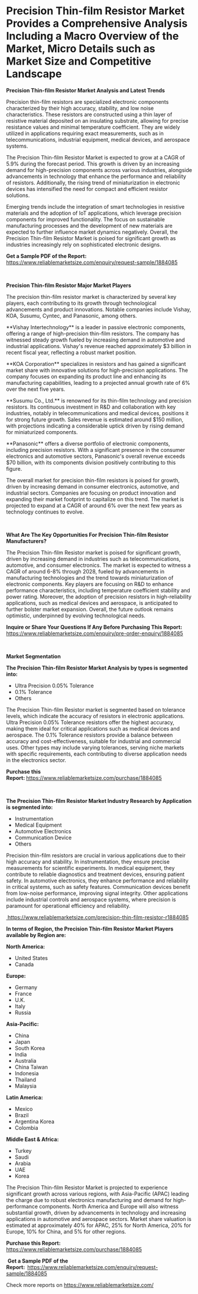 <p><h1>Precision Thin-film Resistor Market Provides a Comprehensive Analysis Including a Macro Overview of the Market, Micro Details such as Market Size and Competitive Landscape</h1></p><p><strong>Precision Thin-film Resistor Market Analysis and Latest Trends</strong></p>
<p><p>Precision thin-film resistors are specialized electronic components characterized by their high accuracy, stability, and low noise characteristics. These resistors are constructed using a thin layer of resistive material deposited on an insulating substrate, allowing for precise resistance values and minimal temperature coefficient. They are widely utilized in applications requiring exact measurements, such as in telecommunications, industrial equipment, medical devices, and aerospace systems.</p><p>The Precision Thin-film Resistor Market is expected to grow at a CAGR of 5.9% during the forecast period. This growth is driven by an increasing demand for high-precision components across various industries, alongside advancements in technology that enhance the performance and reliability of resistors. Additionally, the rising trend of miniaturization in electronic devices has intensified the need for compact and efficient resistor solutions. </p><p>Emerging trends include the integration of smart technologies in resistive materials and the adoption of IoT applications, which leverage precision components for improved functionality. The focus on sustainable manufacturing processes and the development of new materials are expected to further influence market dynamics negatively. Overall, the Precision Thin-film Resistor Market is poised for significant growth as industries increasingly rely on sophisticated electronic designs.</p></p>
<p><strong>Get a Sample PDF of the Report:&nbsp;</strong> <a href="https://www.reliablemarketsize.com/enquiry/request-sample/1884085?utm_campaign=2378&utm_medium=2&utm_source=Github&utm_content=ia&utm_term=13022025&utm_id=precision-thin-film-resistor">https://www.reliablemarketsize.com/enquiry/request-sample/1884085</a></p>
<p>&nbsp;</p>
<p><strong>Precision Thin-film Resistor Major Market Players</strong></p>
<p><p>The precision thin-film resistor market is characterized by several key players, each contributing to its growth through technological advancements and product innovations. Notable companies include Vishay, KOA, Susumu, Cyntec, and Panasonic, among others.</p><p>**Vishay Intertechnology** is a leader in passive electronic components, offering a range of high-precision thin-film resistors. The company has witnessed steady growth fueled by increasing demand in automotive and industrial applications. Vishay's revenue reached approximately $3 billion in recent fiscal year, reflecting a robust market position.</p><p>**KOA Corporation** specializes in resistors and has gained a significant market share with innovative solutions for high-precision applications. The company focuses on expanding its product line and enhancing its manufacturing capabilities, leading to a projected annual growth rate of 6% over the next five years. </p><p>**Susumu Co., Ltd.** is renowned for its thin-film technology and precision resistors. Its continuous investment in R&D and collaboration with key industries, notably in telecommunications and medical devices, positions it for strong future growth. Sales revenue is estimated around $150 million, with projections indicating a considerable uptick driven by rising demand for miniaturized components.</p><p>**Panasonic** offers a diverse portfolio of electronic components, including precision resistors. With a significant presence in the consumer electronics and automotive sectors, Panasonic's overall revenue exceeds $70 billion, with its components division positively contributing to this figure.</p><p>The overall market for precision thin-film resistors is poised for growth, driven by increasing demand in consumer electronics, automotive, and industrial sectors. Companies are focusing on product innovation and expanding their market footprint to capitalize on this trend. The market is projected to expand at a CAGR of around 6% over the next few years as technology continues to evolve.</p></p>
<p>&nbsp;</p>
<p><strong>What Are The Key Opportunities For Precision Thin-film Resistor Manufacturers?</strong></p>
<p><p>The Precision Thin-film Resistor market is poised for significant growth, driven by increasing demand in industries such as telecommunications, automotive, and consumer electronics. The market is expected to witness a CAGR of around 6-8% through 2028, fueled by advancements in manufacturing technologies and the trend towards miniaturization of electronic components. Key players are focusing on R&D to enhance performance characteristics, including temperature coefficient stability and power rating. Moreover, the adoption of precision resistors in high-reliability applications, such as medical devices and aerospace, is anticipated to further bolster market expansion. Overall, the future outlook remains optimistic, underpinned by evolving technological needs.</p></p>
<p><strong>Inquire or Share Your Questions If Any Before Purchasing This Report:</strong> <a href="https://www.reliablemarketsize.com/enquiry/pre-order-enquiry/1884085?utm_campaign=2378&utm_medium=2&utm_source=Github&utm_content=ia&utm_term=13022025&utm_id=precision-thin-film-resistor">https://www.reliablemarketsize.com/enquiry/pre-order-enquiry/1884085</a></p>
<p>&nbsp;</p>
<p><strong>Market Segmentation</strong></p>
<p><strong>The Precision Thin-film Resistor Market Analysis by types is segmented into:</strong></p>
<p><ul><li>Ultra Precision 0.05% Tolerance</li><li>0.1% Tolerance</li><li>Others</li></ul></p>
<p><p>The Precision Thin-film Resistor market is segmented based on tolerance levels, which indicate the accuracy of resistors in electronic applications. Ultra Precision 0.05% Tolerance resistors offer the highest accuracy, making them ideal for critical applications such as medical devices and aerospace. The 0.1% Tolerance resistors provide a balance between accuracy and cost-effectiveness, suitable for industrial and commercial uses. Other types may include varying tolerances, serving niche markets with specific requirements, each contributing to diverse application needs in the electronics sector.</p></p>
<p><strong>Purchase this Report:&nbsp;</strong><a href="https://www.reliablemarketsize.com/purchase/1884085?utm_campaign=2378&utm_medium=2&utm_source=Github&utm_content=ia&utm_term=13022025&utm_id=precision-thin-film-resistor">https://www.reliablemarketsize.com/purchase/1884085</a></p>
<p>&nbsp;</p>
<p><strong>The Precision Thin-film Resistor Market Industry Research by Application is segmented into:</strong></p>
<p><ul><li>Instrumentation</li><li>Medical Equipment</li><li>Automotive Electronics</li><li>Communication Device</li><li>Others</li></ul></p>
<p><p>Precision thin-film resistors are crucial in various applications due to their high accuracy and stability. In instrumentation, they ensure precise measurements for scientific experiments. In medical equipment, they contribute to reliable diagnostics and treatment devices, ensuring patient safety. In automotive electronics, they enhance performance and reliability in critical systems, such as safety features. Communication devices benefit from low-noise performance, improving signal integrity. Other applications include industrial controls and aerospace systems, where precision is paramount for operational efficiency and reliability.</p></p>
<p><a href="https://www.reliablemarketsize.com/precision-thin-film-resistor-r1884085?utm_campaign=2378&utm_medium=2&utm_source=Github&utm_content=ia&utm_term=13022025&utm_id=precision-thin-film-resistor">&nbsp;https://www.reliablemarketsize.com/precision-thin-film-resistor-r1884085</a></p>
<p><strong>In terms of Region, the Precision Thin-film Resistor Market Players available by Region are:</strong></p>
<p>
    <p> <strong> North America: </strong>
        <ul>
            <li>United States</li>
            <li>Canada</li>
        </ul>
        </p> 
    <p> <strong> Europe: </strong>
        <ul>
            <li>Germany</li>
            <li>France</li>
            <li>U.K.</li>
            <li>Italy</li>
            <li>Russia</li>
        </ul>
        </p> 
    <p> <strong> Asia-Pacific: </strong>
        <ul>
            <li>China</li>
            <li>Japan</li>
            <li>South Korea</li>
            <li>India</li>
            <li>Australia</li>
            <li>China Taiwan</li>
            <li>Indonesia</li>
            <li>Thailand</li>
            <li>Malaysia</li>
        </ul>
        </p> 
    <p> <strong> Latin America: </strong>
        <ul>
            <li>Mexico</li>
            <li>Brazil</li>
            <li>Argentina Korea</li>
            <li>Colombia</li>
        </ul>
        </p> 
    <p> <strong> Middle East & Africa: </strong>
        <ul>
            <li>Turkey</li>
            <li>Saudi</li>
            <li>Arabia</li>
            <li>UAE</li>
            <li>Korea</li>
        </ul>
    </p>
    </p>
<p><p>The Precision Thin-film Resistor Market is projected to experience significant growth across various regions, with Asia-Pacific (APAC) leading the charge due to robust electronics manufacturing and demand for high-performance components. North America and Europe will also witness substantial growth, driven by advancements in technology and increasing applications in automotive and aerospace sectors. Market share valuation is estimated at approximately 40% for APAC, 25% for North America, 20% for Europe, 10% for China, and 5% for other regions.</p></p>
<p><strong>Purchase this Report: </strong><a href="https://www.reliablemarketsize.com/purchase/1884085?utm_campaign=2378&utm_medium=2&utm_source=Github&utm_content=ia&utm_term=13022025&utm_id=precision-thin-film-resistor">https://www.reliablemarketsize.com/purchase/1884085</a></p>
<p>&nbsp;<strong>Get a Sample PDF of the Report:&nbsp;&nbsp;</strong><a href="https://www.reliablemarketsize.com/enquiry/request-sample/1884085?utm_campaign=2378&utm_medium=2&utm_source=Github&utm_content=ia&utm_term=13022025&utm_id=precision-thin-film-resistor">https://www.reliablemarketsize.com/enquiry/request-sample/1884085</a></p>
<p><strong></strong></p>
<p>Check more reports on <a href="https://www.reliablemarketsize.com/?utm_campaign=2378&utm_medium=2&utm_source=Github&utm_content=ia&utm_term=13022025&utm_id=precision-thin-film-resistor">https://www.reliablemarketsize.com/</a></p>